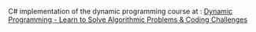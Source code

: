 ﻿<p>
C# implementation of the dynamic programming course at : <a href="https://www.youtube.com/watch?v=oBt53YbR9Kk" target="_blank">Dynamic Programming - Learn to Solve Algorithmic Problems & Coding Challenges</a> 
</p>
